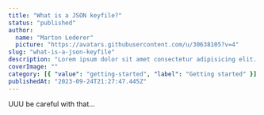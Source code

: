 ```yaml
---
title: "What is a JSON keyfile?"
status: "published"
author:
  name: "Marton Lederer"
  picture: "https://avatars.githubusercontent.com/u/30638105?v=4"
slug: "what-is-a-json-keyfile"
description: "Lorem ipsum dolor sit amet consectetur adipisicing elit. Numquam a ut aliquam maxime assumenda dolor veritatis non blanditiis eos, quisquam facere rem accusantium, error praesentium suscipit eligendi unde ducimus deserunt."
coverImage: ""
category: [{ "value": "getting-started", "label": "Getting started" }]
publishedAt: "2023-09-24T21:27:47.445Z"
---
```


UUU be careful with that...
